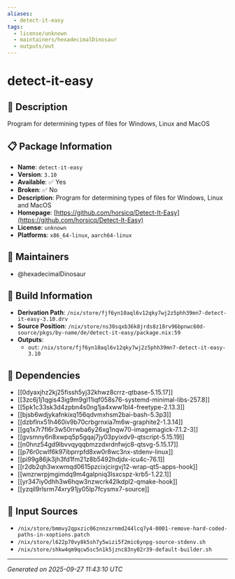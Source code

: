 ```yaml
---
aliases:
  - detect-it-easy
tags:
  - license/unknown
  - maintainers/hexadecimalDinosaur
  - outputs/out
---
```


# detect-it-easy

## 📝 Description

Program for determining types of files for Windows, Linux and MacOS

## 📋 Package Information

- **Name**: `detect-it-easy`
- **Version**: `3.10`
- **Available**: ✅ Yes
- **Broken**: ✅ No
- **Description**: Program for determining types of files for Windows, Linux and MacOS
- **Homepage**: [https://github.com/horsicq/Detect-It-Easy](https://github.com/horsicq/Detect-It-Easy)
- **License**: `unknown`
- **Platforms**: `x86_64-linux`, `aarch64-linux`
## 👥 Maintainers

- @hexadecimalDinosaur


## 🔧 Build Information

- **Derivation Path**: `/nix/store/fjf6yn10aql6v12qky7wj2z5phh39mn7-detect-it-easy-3.10.drv`
- **Source Position**: `/nix/store/ns30sqxb36k8jrds8z18rv96bpnwc60d-source/pkgs/by-name/de/detect-it-easy/package.nix:59`
- **Outputs**:
  - `out`:  `/nix/store/fjf6yn10aql6v12qky7wj2z5phh39mn7-detect-it-easy-3.10`

## 🔗 Dependencies

- [[0dyaxjhz2kj25fissh5yj32khwz8crrz-qtbase-5.15.17]]
- [[3zc6j1j1qgis43ig9m9gl11iqf058s76-systemd-minimal-libs-257.8]]
- [[5pk1c33sk3d4zpbn4s0ng1ja4xww1bl4-freetype-2.13.3]]
- [[bjsb6wdjykafnkixq156qdvmxhsm2bai-bash-5.3p3]]
- [[dzbflnx51h460iv9b70crbgrnxia7m6w-graphite2-1.3.14]]
- [[gq1x7r7fl6r3w50rrwba6y26xg1nqw70-imagemagick-7.1.2-3]]
- [[gvsmny6n8xwpq5p5gqaj7jy03pyixdv9-qtscript-5.15.19]]
- [[n0hnz54gd9lbvvqyqqbmzzdxrdnfwjc8-qtsvg-5.15.17]]
- [[p76r0cwlf6k97ibprrpfd8xw0r8wc3nx-stdenv-linux]]
- [[pi99g86jk3jh3fd1fm21z8b5492hdjdx-icu4c-76.1]]
- [[r2db2qh3wxwmqd0615pzcixjcirgvj12-wrap-qt5-apps-hook]]
- [[wnzrwrpjmgimdq9m4galpniq3lsxcspz-krb5-1.22.1]]
- [[yr347iy0dhh3w6hqw3nzwcrk42lkdpl2-qmake-hook]]
- [[yzqil9rlsrm74xry91jy05lp7fcysmx7-source]]

## 📁 Input Sources

- `/nix/store/bmmvy2qpxzic06znnzxrnmd244lcq7y4-0001-remove-hard-coded-paths-in-xoptions.patch`
- `/nix/store/l622p70vy8k5sh7y5wizi5f2mic6ynpg-source-stdenv.sh`
- `/nix/store/shkw4qm9qcw5sc5n1k5jznc83ny02r39-default-builder.sh`

---
*Generated on 2025-09-27 11:43:10 UTC*
